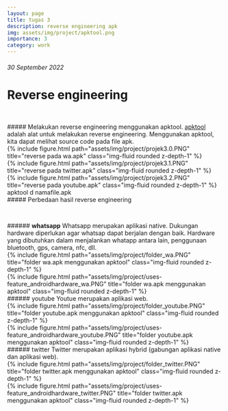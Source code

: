 ```yaml
---
layout: page
title: tugas 3
description: reverse engineering apk
img: assets/img/project/apktool.png
importance: 3
category: work
---
```


###### 30 September 2022
# Reverse engineering

<pre >

</pre >

##### Melakukan reverse engineering menggunakan apktool.
 <a href="https://github.com/iBotPeaches/Apktool" target="_blank">apktool</a> adalah alat untuk melakukan reverse engineering. Menggunakan apktool, kita dapat melihat source code pada file apk.


<div class="row">
    <div class="col-sm mt-3 mt-md-0">
        {% include figure.html path="assets/img/project/projek3.0.PNG" title="reverse pada wa.apk" class="img-fluid rounded z-depth-1" %}
    </div>
</div>

<div class="row">
    <div class="col-sm mt-3 mt-md-0">
        {% include figure.html path="assets/img/project/projek3.1.PNG" title="reverse pada twitter.apk" class="img-fluid rounded z-depth-1" %}
    </div>
</div>

<div class="row">
    <div class="col-sm mt-3 mt-md-0">
        {% include figure.html path="assets/img/project/projek3.2.PNG" title="reverse pada youtube.apk" class="img-fluid rounded z-depth-1" %}
    </div>
</div>


<div class="caption">
    apktool d namafile.apk
</div>


##### Perbedaan hasil reverse engineering

<pre >

</pre >

###### <b>whatsapp</b>
Whatsapp merupakan aplikasi native. Dukungan hardware diperlukan agar whatsap dapat berjalan dengan baik. Hardware yang dibutuhkan dalam menjalankan whatapp antara lain, penggunaan bluetooth, gps, camera, nfc, dll.
<div class="row">
    <div class="col-sm mt-3 mt-md-0">
        {% include figure.html path="assets/img/project/folder_wa.PNG" title="folder wa.apk menggunakan apktool" class="img-fluid rounded z-depth-1" %}
    </div>

     <div class="col-sm mt-3 mt-md-0">
        {% include figure.html path="assets/img/project/uses-feature_androidhardware_wa.PNG" title="folder wa.apk menggunakan apktool" class="img-fluid rounded z-depth-1" %}
    </div>

 </div>

###### youtube
Youtue merupakan aplikasi web.

<div class="row">
    <div class="col-sm mt-3 mt-md-0">
         {% include figure.html path="assets/img/project/folder_youtube.PNG" title="folder youtube.apk menggunakan apktool" class="img-fluid rounded z-depth-1" %}
     </div>

     <div class="col-sm mt-3 mt-md-0">
         {% include figure.html path="assets/img/project/uses-feature_androidhardware_youtube.PNG" title="folder youtube.apk menggunakan apktool" class="img-fluid rounded z-depth-1" %}
    </div>
 </div>

###### twitter
Twitter merupakan aplikasi hybrid (gabungan aplikasi native dan aplikasi web).

<div class="row">
    <div class="col-sm mt-3 mt-md-0">
        {% include figure.html path="assets/img/project/folder_twitter.PNG" title="folder twitter.apk menggunakan apktool" class="img-fluid rounded z-depth-1" %}
     </div>

     <div class="col-sm mt-3 mt-md-0">
        {% include figure.html path="assets/img/project/uses-feature_androidhardware_twitter.PNG" title="folder twitter.apk menggunakan apktool" class="img-fluid rounded z-depth-1" %}
     </div>
</div>